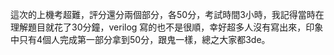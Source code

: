這次的上機考超難，評分還分兩個部分，各50分，考試時間3小時，我記得當時在理解題目就花了30分鐘，verilog 寫的也不是很順，幸好超多人沒有寫出來，印象中只有4個人完成第一部分拿到50分，跟鬼一樣，總之大家都3de。
